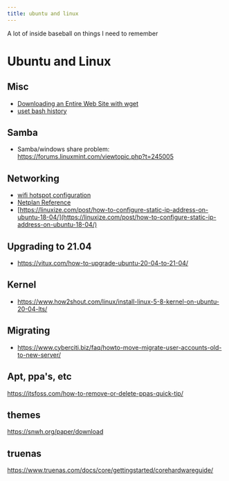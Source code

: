 ```yaml
---
title: ubuntu and linux
---
```


A lot of inside baseball on things I need to remember

<!--more-->

# Ubuntu and Linux

## Misc

* [Downloading an Entire Web Site with wget](https://www.linuxjournal.com/content/downloading-entire-web-site-wget)
* [uset bash history](https://www.cyberciti.biz/faq/clear-the-shell-history-in-ubuntu-linux/)


## Samba

* Samba/windows share problem: <https://forums.linuxmint.com/viewtopic.php?t=245005>

## Networking

* [wifi hotspot configuration](https://askubuntu.com/questions/1230690/wifi-hotspot-option-disabled-after-upgrade-to-ubuntu-20-04)
* [Netplan Reference](https://netplan.io/reference/)
* [https://linuxize.com/post/how-to-configure-static-ip-address-on-ubuntu-18-04/](https://linuxize.com/post/how-to-configure-static-ip-address-on-ubuntu-18-04/)

## Upgrading to 21.04

* <https://vitux.com/how-to-upgrade-ubuntu-20-04-to-21-04/>



## Kernel

* <https://www.how2shout.com/linux/install-linux-5-8-kernel-on-ubuntu-20-04-lts/>

## Migrating

* <https://www.cyberciti.biz/faq/howto-move-migrate-user-accounts-old-to-new-server/>

## Apt, ppa's, etc

<https://itsfoss.com/how-to-remove-or-delete-ppas-quick-tip/>

## themes

https://snwh.org/paper/download

## truenas

<https://www.truenas.com/docs/core/gettingstarted/corehardwareguide/>
